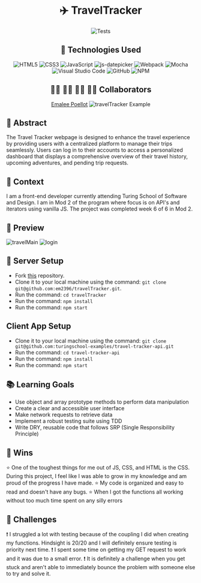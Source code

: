 <div align="center">

# :airplane: TravelTracker
![Tests](https://badgen.net/badge/tests/passing/green?icon=github)

## 💾 Technologies Used
![HTML5](https://img.shields.io/badge/html5-%23E34F26.svg?style=for-the-badge&logo=html5&logoColor=white)
![CSS3](https://img.shields.io/badge/css3-%231572B6.svg?style=for-the-badge&logo=css3&logoColor=white)
![JavaScript](https://img.shields.io/badge/javascript-%23323330.svg?style=for-the-badge&logo=javascript&logoColor=%23F7DF1E)
![js-datepicker](https://img.shields.io/badge/chart.js-F5788D.svg?style=for-the-badge&logo=chart.js&logoColor=white)
![Webpack](https://img.shields.io/badge/webpack-%238DD6F9.svg?style=for-the-badge&logo=webpack&logoColor=black)
![Mocha](https://img.shields.io/badge/-mocha-%238D6748?style=for-the-badge&logo=mocha&logoColor=white)
![Visual Studio Code](https://img.shields.io/badge/Visual%20Studio%20Code-0078d7.svg?style=for-the-badge&logo=visual-studio-code&logoColor=white)
![GitHub](https://img.shields.io/badge/github-%23121011.svg?style=for-the-badge&logo=github&logoColor=white)
![NPM](https://img.shields.io/badge/NPM-%23CB3837.svg?style=for-the-badge&logo=npm&logoColor=white)

## 👩‍💻 👩‍💻 👨‍💻 👩‍💻 Collaborators
[Emalee Poellot](https://github.com/em2396) 
![travelTracker Example](https://www.loom.com/share/3cc3fdd0a0be4dff8750fae74d95fc5f?sid=da0ec55b-f0c0-4e86-b0fd-580237f825c3)
</div>

## 💭 Abstract
The Travel Tracker webpage is designed to enhance the travel experience by providing users with a centralized platform to manage their trips seamlessly. Users can log in to their accounts to access a personalized dashboard that displays a comprehensive overview of their travel history, upcoming adventures, and pending trip requests.

## 📝  Context
I am a front-end developer currently attending Turing School of Software and Design. I am in Mod 2 of the program where focus is on API's and iterators using vanilla JS. The project was completed week 6 of 6 in Mod 2.

## 🎥 Preview 
![travelMain](https://user-images.githubusercontent.com/116819092/283170242-ca544c31-8c61-4427-b5d2-7e992d44dae6.png)
![login](https://user-images.githubusercontent.com/116819092/283169928-e0e77779-f0cf-4056-91fe-8229bbd21d64.png)


## 🔌 Server Setup
- Fork [this](https://github.com/em2396/travelTracker) repository. 
- Clone it to your local machine using the command: `git clone git@github.com:em2396/travelTracker.git`.
- Run the command: `cd travelTracker`
- Run the command: `npm install`
- Run the command: `npm start`

## Client App Setup
- Clone it to your local machine using the command: `git clone git@github.com:turingschool-examples/travel-tracker-api.git`
- Run the command: `cd travel-tracker-api`
- Run the command: `npm install`
- Run the command: `npm start`

## 📚 Learning Goals
- Use object and array prototype methods to perform data manipulation
- Create a clear and accessible user interface
- Make network requests to retrieve data
- Implement a robust testing suite using TDD
- Write DRY, reusable code that follows SRP (Single Responsibility Principle)

## 🥇 Wins
⭐ One of the toughest things for me out of JS, CSS, and HTML is the CSS. During this project, I feel like I was able to grow in my knowledge and am proud of the progress I have made.
⭐ My code is organized and easy to read and doesn't have any bugs.
⭐ When I got the functions all working without too much time spent on any silly errors 

## 🚧 Challenges
❗ I struggled a lot with testing because of the coupling I did when creating my functions. Hindsight is 20/20 and I will definitely ensure testing is priority next time.
❗ I spent some time on getting my GET request to work and it was due to a small error.
❗ It is definitely a challenge when you get stuck and aren't able to immediately bounce the problem with someone else to try and solve it. 
